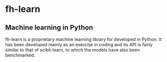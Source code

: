 # fh-learn

## Machine learning in Python

fh-learn is a proprietary machine learning library for developed in Python. It has been developed mainly as an exercise in coding and its API is fairly similar to that of scikit-learn, to which the models have also been benchmarked. 